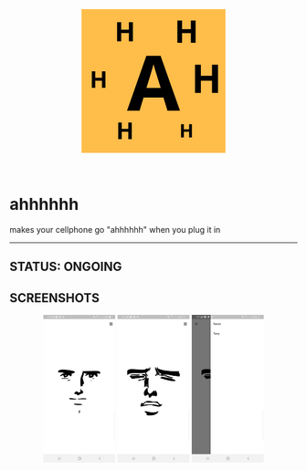 <p align="center">
  <img src="https://github.com/SSebigo/ahhhhhh/blob/master/assets/ahhhhhh-logo.png" width="50%">
</p>

</br>

# ahhhhhh

makes your cellphone go "ahhhhhh" when you plug it in

---

## STATUS: ONGOING

## SCREENSHOTS

<p align="center">
  <img src="https://github.com/SSebigo/ahhhhhh/blob/master/screenshots/Screenshot_20190906-170431.jpg" width="25%">
  <img src="https://github.com/SSebigo/ahhhhhh/blob/master/screenshots/Screenshot_20190906-170447.jpg" width="25%">
  <img src="https://github.com/SSebigo/ahhhhhh/blob/master/screenshots/Screenshot_20190906-170500.jpg" width="25%">
</p>
